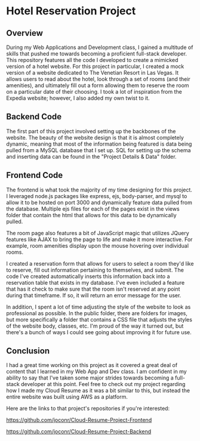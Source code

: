 # Hotel Reservation Project
## Overview
During my Web Applications and Development class, I gained a multitude of skills that pushed me towards becoming a proficient full-stack developer. This repository features all the code I developed to create a mimicked version of a hotel website. For this project in particular, I created a mock version of a website dedicated to The Venetian Resort in Las Vegas. It allows users to read about the hotel, look through a set of rooms (and their amenities), and ultimately fill out a form allowing them to reserve the room on a particular date of their choosing. I took a lot of inspiration from the Expedia website; however, I also added my own twist to it. 

## Backend Code
The first part of this project involved setting up the backbones of the website. The beauty of the website design is that it is almost completely dynamic, meaning that most of the information being featured is data being pulled from a MySQL database that I set up. SQL for setting up the schema and inserting data can be found in the "Project Details & Data" folder. 

## Frontend Code
The frontend is what took the majority of my time designing for this project. I leveraged node.js packages like express, ejs, body-parser, and mysql to allow it to be hosted on port 3000 and dynamically feature data pulled from the database. Multiple ejs files for each of the pages exist in the views folder that contain the html that allows for this data to be dynamically pulled. 

The room page also features a bit of JavaScript magic that utilizes JQuery features like AJAX to bring the page to life and make it more interactive. For example, room amenities display upon the mouse hovering over individual rooms. 

I created a reservation form that allows for users to select a room they'd like to reserve, fill out information pertaining to themselves, and submit. The code I've created automatically inserts this information back into a reservation table that exists in my database. I've even included a feature that has it check to make sure that the room isn't reserved at any point during that timeframe. If so, it will return an error message for the user. 

In addition, I spent a lot of time adjusting the style of the website to look as professional as possible. In the public folder, there are folders for images, but more specifically a folder that contains a CSS file that adjusts the styles of the website body, classes, etc. I'm proud of the way it turned out, but there's a bunch of ways I could see going about improving it for future use. 

## Conclusion
I had a great time working on this project as it covered a great deal of content that I learned in my Web App and Dev class. I am confident in my ability to say that I've taken some major strides towards becoming a full-stack developer at this point. Feel free to check out my project regarding how I made my Cloud Resume as it was a bit similar to this, but instead the entire website was built using AWS as a platform. 

Here are the links to that project's repositories if you're interested:

https://github.com/joconr/Cloud-Resume-Project-Frontend

https://github.com/joconr/Cloud-Resume-Project-Backend
